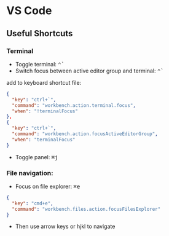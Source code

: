 # VS Code

## Useful Shortcuts

### Terminal

- Toggle terminal: <kbd>⌃</kbd><kbd>`</kbd>
- Switch focus between active editor group and terminal: <kbd>⌃</kbd><kbd>`</kbd>

add to keyboard shortcut file:

```json
{
  "key": "ctrl+`",
  "command": "workbench.action.terminal.focus",
  "when": "!terminalFocus"
},
{
  "key": "ctrl+`",
  "command": "workbench.action.focusActiveEditorGroup",
  "when": "terminalFocus"
}
```

- Toggle panel: <kbd>⌘</kbd><kbd>j</kbd>

### File navigation:

- Focus on file explorer: <kbd>⌘</kbd><kbd>e</kbd> 

```json
{
  "key": "cmd+e",
  "command": "workbench.files.action.focusFilesExplorer"
}
```

- Then use arrow keys or hjkl to navigate
